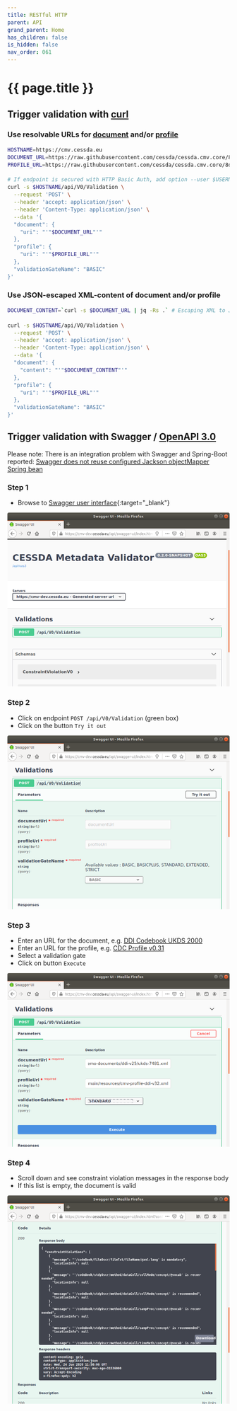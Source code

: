 ```yaml
---
title: RESTful HTTP
parent: API
grand_parent: Home
has_children: false
is_hidden: false
nav_order: 061
---
```


# {{ page.title }}

## Trigger validation with [curl](https://curl.se/)

### Use resolvable URLs for [document](glossary.html#document) and/or [profile](glossary.html#profile)

```bash
HOSTNAME=https://cmv.cessda.eu
DOCUMENT_URL=https://raw.githubusercontent.com/cessda/cessda.cmv.core/8d0ea9d6a731fa06bde8c8f2b231c2e974aa7130/src/main/resources/demo-documents/ddi-v25/ukds-2000.xml
PROFILE_URL=https://raw.githubusercontent.com/cessda/cessda.cmv.core/8d0ea9d6a731fa06bde8c8f2b231c2e974aa7130/src/main/resources/demo-documents/ddi-v25/cdc25_profile.xml

# If endpoint is secured with HTTP Basic Auth, add option --user $USERNAME:$PASSWORD
curl -s $HOSTNAME/api/V0/Validation \
  --request 'POST' \
  --header 'accept: application/json' \
  --header 'Content-Type: application/json' \
  --data '{
  "document": {
    "uri": "'"$DOCUMENT_URL"'"
  },
  "profile": {
    "uri": "'"$PROFILE_URL"'"
  },
  "validationGateName": "BASIC"
}'
```

### Use JSON-escaped XML-content of document and/or profile

```bash
DOCUMENT_CONTENT=`curl -s $DOCUMENT_URL | jq -Rs .` # Escaping XML to JSON is still not correct!

curl -s $HOSTNAME/api/V0/Validation \
  --request 'POST' \
  --header 'accept: application/json' \
  --header 'Content-Type: application/json' \
  --data '{
  "document": {
    "content": "'"$DOCUMENT_CONTENT"'"
  },
  "profile": {
    "uri": "'"$PROFILE_URL"'"
  },
  "validationGateName": "BASIC"
}'
```

## Trigger validation with Swagger / [OpenAPI 3.0](https://swagger.io/specification)

Please note: There is an integration problem with Swagger and Spring-Boot reported:
 [Swagger does not reuse configured Jackson objectMapper Spring bean](https://github.com/cessda/cessda.cmv.server/issues/43)

### Step 1

* Browse to [Swagger user interface](https://api.tech.cessda.eu/){:target="_blank"}

![Step 1](images/user-documentation/swagger-tutorial-01.png)

### Step 2

* Click on endpoint `POST /api/V0/Validation` (green box)
* Click on the button `Try it out`

![Step 2](images/user-documentation/swagger-tutorial-02.png)

### Step 3

* Enter an URL for the document, e.g. [DDI Codebook UKDS 2000](https://raw.githubusercontent.com/cessda/cessda.cmv.core/8d0ea9d6a731fa06bde8c8f2b231c2e974aa7130/src/main/resources/demo-documents/ddi-v25/ukds-2000.xml)
* Enter an URL for the profile, e.g. [CDC Profile v0.31](https://raw.githubusercontent.com/cessda/cessda.cmv.core/8d0ea9d6a731fa06bde8c8f2b231c2e974aa7130/src/main/resources/demo-documents/ddi-v25/cdc25_profile.xml)
* Select a validation gate
* Click on button `Execute`

![Step 3](images/user-documentation/swagger-tutorial-03.png)

### Step 4

* Scroll down and see constraint violation messages in the response body
* If this list is empty, the document is valid

![Step 4](images/user-documentation/swagger-tutorial-04.png)

